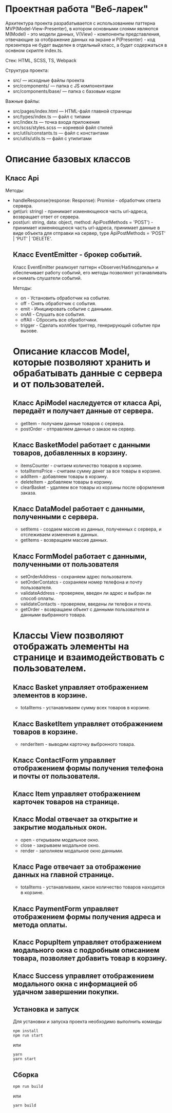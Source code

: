 # Проектная работа "Веб-ларек"

Архитектура проекта разрабатывается с использованием паттерна MVP(Model-View-Presenter), в котором основными слоями являются M(Model) - это модели данных, V(View) - компоненты представления, отвечающие за отображение данных на экране и P(Presenter) - код презентера не будет выделен в отдельный класс, а будет содержаться в оснвном скрипте index.ts.

Стек: HTML, SCSS, TS, Webpack

Структура проекта:
- src/ — исходные файлы проекта
- src/components/ — папка с JS компонентами
- src/components/base/ — папка с базовым кодом

Важные файлы:
- src/pages/index.html — HTML-файл главной страницы
- src/types/index.ts — файл с типами
- src/index.ts — точка входа приложения
- src/scss/styles.scss — корневой файл стилей
- src/utils/constants.ts — файл с константами
- src/utils/utils.ts — файл с утилитами

# Описание базовых классов

## Класс Api
Методы: 

- handleResponse(response: Response): Promise<object> - обработчик ответа сервера.
- get(uri: string) - принимает изменяющеюся часть url-адреса, возвращает ответ от сервера.
- post(uri: string, data: object, method: ApiPostMethods = 'POST') - принимает изменяющеюся часть url-адреса, принимает данные в виде объекта для отправки на сервер, type ApiPostMethods = 'POST' | 'PUT' | 'DELETE'.

## Класс EventEmitter - брокер событий.

Класс EventEmitter реализует паттерн «Observer/Наблюдатель» и обеспечивает работу событий, его методы позволяют устанавливать и снимать слушатели событий.

Методы:

- on - Установить обработчик на событие.
- off - Снять обработчик с события.
- emit - Инициировать событие с данными.
- onAll - Слушать все события.
- offAll - Сбросить все обработчики.
- trigger - Сделать коллбек триггер, генерирующий событие при вызове.

# Описание классов Model, которые позволяют хранить и обрабатывать данные с сервера и от пользователей.

## Класс ApiModel наследуется от класса Api, передаёт и получает данные от сервера.

- getItem - получаем данные товаров с сервера.
- postOrder - отправляем данные о заказе на сервер. 

## Класс BasketModel работает с данными товаров, добавленных в корзину.

- itemsCounter - считаем количество товаров в корзине.
- totalItemsPrice - считаем сумму денег за все товары в корзине.
- addItem - добавляем товары в корзину.
- deleteItem - добавляем товары в корзину.
- clearBasket - удаляем все товары из корзины после оформления заказа.

## Класс DataModel работает с данными, полученными с сервера.

- setItems - создаем массив из данных, полученных с сервера, и отслеживаем изменения в данных.
- getItems - возвращаем массив данных.

## Класс FormModel работает с данными, полученными от пользователя

- setOrderAddress - сохраняем адрес пользователя.
- setOrderContatcs - сохраняем номер телефона и почту пользователя.
- validateAddress - проверяем, введен ли адрес и выбран ли способ оплаты.
- validateContacts - проверяем, введены ли телефон и почта.
- getOrder - возвращаем объект с данными пользователя и данными выбранного товара.

# Классы View позволяют отображать элементы на странице и взаимодействовать с пользователем.

## Класс Basket управляет отображением элементов в корзине.

- totalItems - устанавливаем сумму всех товаров в корзине.

## Класс BasketItem управляет отображением товаров в корзине.

- renderItem - выводим карточку выбронного товара.

## Класс ContactForm управляет отображением формы получения телефона и почты от пользователя.

## Класс Item управляет отображением карточек товаров на странице.

## Класс Modal отвечает за открытие и закрытие модальных окон.

- open - открываем модальное окно.
- close - закрываем модальное окно.
- render - заполняем модальное окно данными.

## Класс Page отвечает за отображение данных на главной странице.

- totalItems - устанавливаем, какое количество товаров находится в корзине.

## Класс PaymentForm управляет отображением формы получения адреса и метода оплаты.

## Класс PopupItem управляет отображением модального окна с подробным описанием товара, позволяет добавить товар в корзину.

## Класс Success управляет отображением модального окна с информацией об удачном завершении покупки.

## Установка и запуск
Для установки и запуска проекта необходимо выполнить команды

```
npm install
npm run start
```

или

```
yarn
yarn start
```
## Сборка

```
npm run build
```

или

```
yarn build
```
